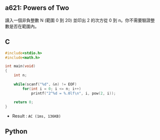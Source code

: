## a621: Powers of Two
讀入一個非負整數 N (範圍 0 到 20) 並印出 2 的次方從 0 到 n。你不需要驗證整數是否在範圍內。

## C
```C
#include<stdio.h>
#include<math.h>

int main(void)
{
	int n;
	
	while(scanf("%d", &n) != EOF)
		for(int i = 0; i <= n; i++)
			printf("2^%d = %.0lf\n", i, pow(2, i));
			
	return 0;
}
```
 * Result : `AC (1ms, 136KB)`

## Python

